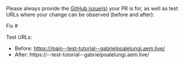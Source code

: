 Please always provide the [GitHub issue(s)](../issues) your PR is for, as well as test URLs where your change can be observed (before and after):

Fix #<gh-issue-id>

Test URLs:
- Before: https://main--test-tutorial--gabrielpoalelungi.aem.live/
- After: https://<branch>--test-tutorial--gabrielpoalelungi.aem.live/
